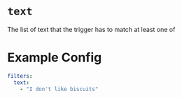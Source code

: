 # `text`

The list of text that the trigger has to match at least one of

# Example Config
```yaml
filters:
  text: 
    - "I don't like biscuits"
```
